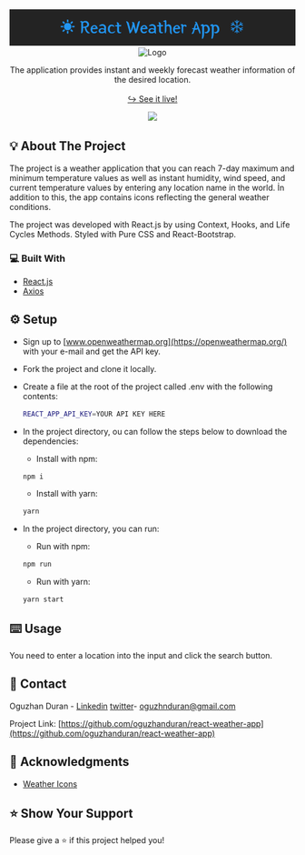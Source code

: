 <div align="center">
  <img src="./src/assets/☀_React_Weather_App__❄.png" alt="Logo" >
</div>

<div align="center">
  <img src="https://basmilius.github.io/weather-icons/production/fill/all/partly-cloudy-day-rain.svg" alt="Logo" width="100" height="100">
</div>

<div>

  <p align="center">
    The application provides instant and weekly forecast weather information of the desired location.
    <br />
    <br />
    <a href="https://oguzhanduran-react-weather-app.netlify.app/">↪️ See it live!</a>
  </p>
</div>

<div align="center">
  <img src="./src/assets/react-weather-app.gif" width="600">
</div>

<!-- ABOUT THE PROJECT -->

## 💡 About The Project

The project is a weather application that you can reach 7-day maximum and minimum temperature values as well as instant humidity, wind speed, and current temperature values by entering any location name in the world. İn addition to this, the app contains icons reflecting the general weather conditions.

The project was developed with React.js by using Context, Hooks, and Life Cycles Methods. Styled with Pure CSS and React-Bootstrap.

### 💻 Built With

- [React.js](https://reactjs.org/)
- [Axios](https://www.npmjs.com/package/axios)

<!-- SETUP -->

## ⚙️ Setup

- Sign up to [www.openweathermap.org](https://openweathermap.org/) with your e-mail and get the API key.
- Fork the project and clone it locally.
- Create a file at the root of the project called .env with the following contents:

  ```sh
  REACT_APP_API_KEY=YOUR API KEY HERE
  ```

- In the project directory, ou can follow the steps below to download the dependencies:
  - Install with npm:
  ```sh
  npm i
  ```
  - Install with yarn:
  ```sh
  yarn
  ```
- In the project directory, you can run:
  - Run with npm:
  ```sh
  npm run
  ```
  - Run with yarn:
  ```sh
  yarn start
  ```

## ⌨️ Usage

You need to enter a location into the input and click the search button.

## 📧 Contact

Oguzhan Duran - [Linkedin](https://www.linkedin.com/in/oguzhnduran/) [twitter](https://twitter.com/oguzhnduran)- oguzhnduran@gmail.com

Project Link: [https://github.com/oguzhanduran/react-weather-app](https://github.com/oguzhanduran/react-weather-app)

<!-- ACKNOWLEDGMENTS -->

## 🔎 Acknowledgments

- [Weather Icons](https://github.com/basmilius/weather-icons)

<!-- SHOW YOUR SUPPORT -->

## ⭐️ Show Your Support

Please give a ⭐️ if this project helped you!
